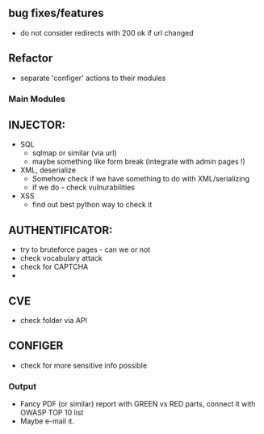 ## bug fixes/features
- do not consider redirects with 200 ok if url changed

## Refactor
- separate 'configer' actions to their modules

### Main Modules

## INJECTOR:
- SQL
	- sqlmap or similar (via url)
	- maybe something like form break (integrate with admin pages !)
- XML, deserialize
	- Somehow check if we have something to do with XML/serializing
	- if we do - check vulnurabilities
- XSS
	- find out best python way to check it

## AUTHENTIFICATOR:
- try to bruteforce pages - can we or not
- check vocabulary attack
- check for CAPTCHA
- 

## CVE
- check folder via API

## CONFIGER
- check for more sensitive info possible

### Output
- Fancy PDF (or similar) report with GREEN vs RED parts, connect it with OWASP TOP 10 list
- Maybe e-mail it.


